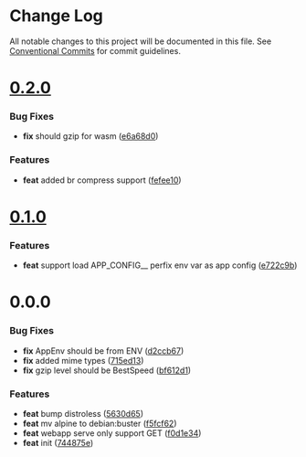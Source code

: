 # Change Log

All notable changes to this project will be documented in this file.
See [Conventional Commits](https://conventionalcommits.org) for commit guidelines.



# [0.2.0](https://github.com/querycap/webappserve/compare/v0.1.0...v0.2.0)

### Bug Fixes

* **fix** should gzip for wasm ([e6a68d0](https://github.com/querycap/webappserve/commit/e6a68d04396caec830e839cb44d8b614de3b994b))


### Features

* **feat** added br compress support ([fefee10](https://github.com/querycap/webappserve/commit/fefee10a9fb6c572e03bf287de87f5a9e0502280))



# [0.1.0](https://github.com/querycap/webappserve/compare/v0.0.0...v0.1.0)

### Features

* **feat** support load APP_CONFIG__ perfix env var as app config ([e722c9b](https://github.com/querycap/webappserve/commit/e722c9b859ee2ab35c44c2aef91241339e4f2512))



# 0.0.0

### Bug Fixes

* **fix** AppEnv should be from ENV ([d2ccb67](https://github.com/querycap/webappserve/commit/d2ccb676159994125bf74e3847c504a0fe01b1fd))
* **fix** added mime types ([715ed13](https://github.com/querycap/webappserve/commit/715ed13f9425b5f91d082ce9242d9cc7db020fb9))
* **fix** gzip level should be BestSpeed ([bf612d1](https://github.com/querycap/webappserve/commit/bf612d12ab70e6d2b7eef4949eb682f0e4008e23))


### Features

* **feat** bump distroless ([5630d65](https://github.com/querycap/webappserve/commit/5630d65fff4ea3966a57ec5d2d52d1ed9dc05095))
* **feat** mv alpine to debian:buster ([f5fcf62](https://github.com/querycap/webappserve/commit/f5fcf6218ba96d0f74b91eed7ecfbf708ed535cc))
* **feat** webapp serve only support GET ([f0d1e34](https://github.com/querycap/webappserve/commit/f0d1e343f15a4f5115110dc69a962b2b31bcf149))
* **feat** init ([744875e](https://github.com/querycap/webappserve/commit/744875e48c0c28577c0189dad6c5ea81bae146bc))
